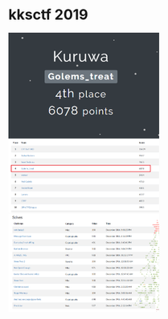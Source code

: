 # kksctf 2019

<img src="banner.png" width="300">
<img src="scoreboard.png" width="300">
<img src="solves.png" width="300">
